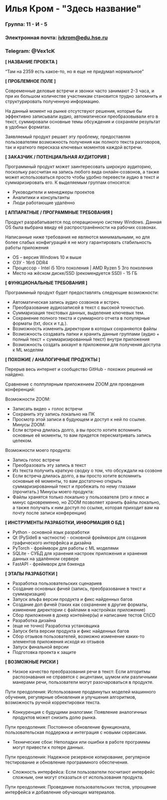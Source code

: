 # Илья Кром - "Здесь название"

### Группа: 11 - И - 5
### Электронная почта: ivkrom@edu.hse.ru
### Telegram: @Vex1cK

**[ НАЗВАНИЕ ПРОЕКТА ]**

“Там на 2359 есть какое-то, но я еще не придумал нормальное”

**[ ПРОБЛЕМНОЕ ПОЛЕ ]**

Современные деловые встречи и звонки часто занимают 2-3 часа, и при их большом количестве участникам становится трудно запомнить и структурировать полученную информацию.

На данный момент на рынке отсутствуют решения, которые бы эффективно записывали аудио, автоматически преобразовывали его в текст, суммировали основные темы обсуждения и сохраняли результат в удобных форматах.

Заявляемый продукт решает эту проблему, предоставляя пользователям возможность получения как полного текста разговоров, так и краткого пересказа ключевых моментов каждой встречи.

**[ ЗАКАЗЧИК / ПОТЕНЦИАЛЬНАЯ АУДИТОРИЯ ]**

Программный продукт может заинтересовать широкую аудиторию, поскольку рассчитан на запись любого вида онлайн-созвонов, а также может использоваться просто чтобы удобно перевести аудио в текст и суммаризировать его. К выделяемым группам относятся:

* Руководители и менеджеры проектов
* Аналитики и консультанты
* Люди работающие удалённо

**[ АППАРАТНЫЕ / ПРОГРАММНЫЕ ТРЕБОВАНИЯ ]** 

Продукт разрабатывается под операционную систему Windows. Данная OS была выбрана ввиду её распространённости на рабочих созвонах. 

Написанные ниже требования не являются минимальными, но для более слабых конфигураций я не могу гарантировать стабильность работы приложения
* OS – версия Windows 10 и выше
* ОЗУ - 16гб DDR4
* Процессор - Intel i5 10го поколения  | AMD Ryzen 5 3го поколения
* Место на жёском диске/SSD (рекомендуется SSD) - 15 ГБ

**[ ФУНКЦИОНАЛЬНЫЕ ТРЕБОВАНИЯ ]**

Программный продукт будет предоставлять следующие возможности:
* Автоматическая запись аудио созвонов и встреч.
* Преобразование аудиозаписей в текст с высокой точностью.
* Суммаризация текстовых данных, выделение ключевых тем.
* Сохранение полного текста и суммарного отчета в популярные форматы (txt, docx и т.д.).
* Возможность изменить директории в которых сохраняются файлы
* Возможность создавать папки и хранить данные группами (аудио + полный текст + суммаризированный текст) внутри приложения
* Возможность создать аккаунт в приложении для получения доступа к ML моделям

**[ ПОХОЖИЕ / АНАЛОГИЧНЫЕ ПРОДУКТЫ ]**

Перерыв весь интернет и сообщество GitHub - похожих решений не найдено.

Сравнение с полпулярным приложением ZOOM для проведения конференций:


Возможности ZOOM:
 - Записать видео + голос встречи
 - Сохранить эту запись локально на ПК
 - Просмотр этой записи в будующем и доступ к ней по ссылке.
Минусы ZOOM:
 - Если встреча длилась долго, а вы просто хотите вспомнить основные её моменты, то вам придется пересматривать запись целеком.


Возможности моего продукта:
 - Запись голос встречи
 - Преобразовать эту запись в текст
 - Из текста получить краткую сводку о том, что обсуждали на созвоне
 - Если встреча длилась долго, а вы просто хотите вспомнить основные её моменты, то вам достаточно открыть суммаризированный текст и пробежать по нему глазами (прочитать.)
Минусы моего продукта:
 - Файлы хранятся только локально у пользователя (это и плюс и минус одновременно, но ZOOM позволяет хранить файлы локально, а также получать к ним доступ по ссылке, которая приходит вам на почту после записи конференции)

**[ ИНСТРУМЕНТЫ РАЗРАБОТКИ, ИНФОРМАЦИЯ О БД ]**

*   Python - основной язык разработки
*   Qt (PySide6 в частности) - основной фреймворк для создания графического интерфейса и дизайна
*   PyTorch - фреймворк для работы с ML моделями
*   SQLite - СУБД для хранения настроек приложения и хранения данных на удалённом сервере
*   FastAPI - фреймворк для бэкенда

**[ ЭТАПЫ РАЗРАБОТКИ ]**

*	Разработка пользовательских сценариев
*	Создание основных фичей (запись, преобразование в текст и суммаризация)
*	Запуск альфа версии продукта и фикс найденных багов
*	Создание доп фичей (таких как сохранение в другие форматы, изменение директории с файлами в настройках приложение)
*   Сбор приложения в докер контейнер(ы) и написание тестов CI\CD
*	Разработка дизайна
*   (еще не точно) Разработка установщика
*	Запуск бета версии продукта и фикс найденных багов
*	Сбор отзывов пользователей, возможно изменение каких-то элементов приложения исходя из отзывов
*	Запуск финальной версии
*	Подготовка проекта к защите

**[ ВОЗМОЖНЫЕ РИСКИ ]**

*	Низкое качество преобразования речи в текст: Если алгоритмы распознавания не справятся с акцентами, шумом или различными манерами речи, пользователи могут разочароваться в продукте.

Пути преодоления: Использование продвинутых моделей машинного обучения, регулярные обновления и улучшения алгоритмов, возможность ручной корректировки текста.
*	Конкуренция с будущими аналогами: Появление аналогичных продуктов может снизить долю рынка.

Пути преодоления: Постоянное обновление функционала, пользовательская поддержка и интеграция с новыми сервисами.

*	Технические сбои: Неполадки или ошибки в работе программы могут привести к потере данных.

Пути преодоления: Надежное резервное копирование, регулярное тестирование и обновление программного обеспечения.
*	Сложность интерфейса: Если пользователи посчитают интерфейс сложным, они могут отказаться от использования продукта.

Пути преодоления: Проведение пользовательских тестов, упрощение интерфейса и добавление обучающих материалов.
